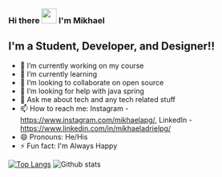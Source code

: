 ### Hi there <img src="https://raw.githubusercontent.com/MartinHeinz/MartinHeinz/master/wave.gif" width="30px"> I'm Mikhael

## I'm a Student, Developer, and Designer!!
- 🔭 I’m currently working on my course
- 🌱 I’m currently learning 
- 👯 I’m looking to collaborate on open source
- 🤔 I’m looking for help with java spring
- 💬 Ask me about tech and any tech related stuff
- 📫 How to reach me: Instagram - https://www.instagram.com/mikhaelapg/, LinkedIn - https://www.linkedin.com/in/mikhaeladrielpg/
- 😄 Pronouns: He/His
- ⚡ Fun fact: I'm Always Happy

[![Top Langs](https://github-readme-stats.vercel.app/api/top-langs/?username=mikhaelAPG&layout=compact)](https://github.com/mikhaelAPG/github-readme-stats) 
![Github stats](https://github-readme-stats.vercel.app/api?username=mikhaelAPG&theme=radical&show_icons=true&count_private=true)

